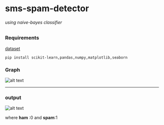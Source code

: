 # sms-spam-detector
###### using naive-bayes classifier

### Requirements

[dataset](https://www.kaggle.com/uciml/sms-spam-collection-dataset/version/1)
 ```
 pip install scikit-learn,pandas,numpy,matplotlib,seaborn
 ```

### Graph
![alt text](https://github.com/ravularohit/sms-spam-detector/blob/master/images/Figure_1.png)
***
### output
![alt text](https://github.com/ravularohit/sms-spam-detector/blob/master/images/Screenshot%20from%202019-06-26%2021-21-41.png)

where **ham** :0 and **spam**:1
